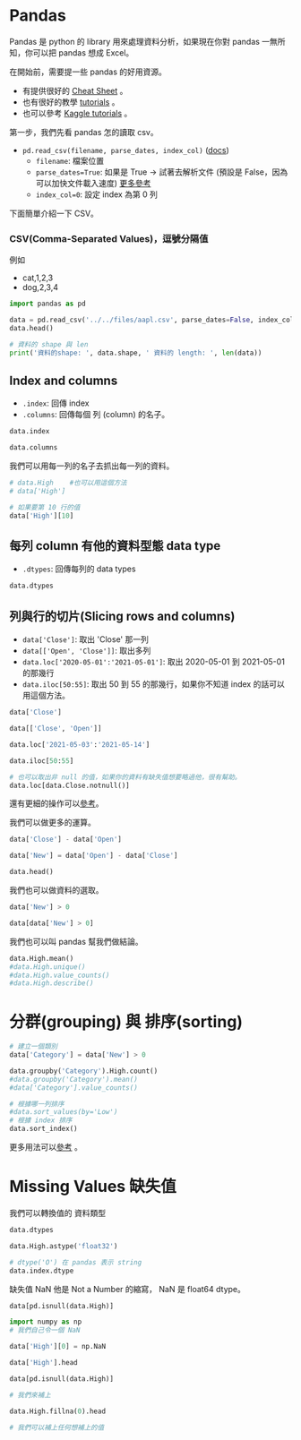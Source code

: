 

# Pandas

Pandas 是 python 的 library 用來處理資料分析，如果現在你對 pandas 一無所知，你可以把 pandas 想成 Excel。 <br>

在開始前，需要提一些 pandas 的好用資源。
* 有提供很好的 [Cheat Sheet](https://pandas.pydata.org/Pandas_Cheat_Sheet.pdf) 。
* 也有很好的教學 [tutorials](https://pandas.pydata.org/docs/getting_started/index.html) 。
* 也可以參考 [Kaggle tutorials](https://www.kaggle.com/learn/pandas) 。




第一步，我們先看 pandas 怎的讀取 csv。

- ```pd.read_csv(filename, parse_dates, index_col)``` ([docs](https://pandas.pydata.org/docs/reference/api/pandas.read_csv.html))
    - ```filename```: 檔案位置
    - ```parse_dates=True```: 如果是 True -> 試著去解析文件 (預設是 False，因為可以加快文件載入速度) [更多參考](http://hshsh.me/post/2016-04-12-python-pandas-notes-01/)
    - ```index_col=0```: 設定 index 為第 0 列

下面簡單介紹一下 CSV。

### CSV(Comma-Separated Values)，逗號分隔值
例如
* cat,1,2,3
* dog,2,3,4




```python 
import pandas as pd

data = pd.read_csv('../../files/aapl.csv', parse_dates=False, index_col=0)
data.head()

```


```python 
# 資料的 shape 與 len
print('資料的shape: ', data.shape, ' 資料的 length: ', len(data))
```


## Index and columns
* ```.index```: 回傳 index
* ```.columns```: 回傳每個 列 (column) 的名子。


```python 
data.index
```


```python 
data.columns
```


我們可以用每一列的名子去抓出每一列的資料。


```python 
# data.High    #也可以用這個方法
# data['High']

# 如果要第 10 行的值
data['High'][10]
```


## 每列 column 有他的資料型態 data type
- ```.dtypes```: 回傳每列的 data types


```python 
data.dtypes
```


## 列與行的切片(Slicing rows and columns)
- ```data['Close']```: 取出 'Close' 那一列
- ```data[['Open', 'Close']]```: 取出多列
- ```data.loc['2020-05-01':'2021-05-01']```: 取出 2020-05-01 到 2021-05-01 的那幾行
- ```data.iloc[50:55]```: 取出 50 到 55 的那幾行，如果你不知道 index 的話可以用這個方法。


```python 
data['Close']
```


```python 
data[['Close', 'Open']]
```


```python 
data.loc['2021-05-03':'2021-05-14']
```


```python 
data.iloc[50:55]
```


```python 
# 也可以取出非 null 的值，如果你的資料有缺失值想要略過他，很有幫助。
data.loc[data.Close.notnull()]
```


還有更細的操作可以[參考](https://www.kaggle.com/code/residentmario/indexing-selecting-assigning)。


我們可以做更多的運算。


```python 
data['Close'] - data['Open']
```


```python 
data['New'] = data['Open'] - data['Close']
```


```python 
data.head()
```


我們也可以做資料的選取。



```python 
data['New'] > 0
```


```python 
data[data['New'] > 0]
```


我們也可以叫 pandas 幫我們做結論。


```python 
data.High.mean()
#data.High.unique()
#data.High.value_counts()
#data.High.describe()
```


# 分群(grouping) 與 排序(sorting)



```python 
# 建立一個類別
data['Category'] = data['New'] > 0

```


```python 
data.groupby('Category').High.count()
#data.groupby('Category').mean()
#data['Category'].value_counts()

```


```python 
# 根據哪一列排序
#data.sort_values(by='Low')
# 根據 index 排序
data.sort_index()

```


更多用法可以[參考](https://www.kaggle.com/code/residentmario/grouping-and-sorting) 。


# Missing Values 缺失值

我們可以轉換值的 資料類型



```python 
data.dtypes
```


```python 
data.High.astype('float32')

```


```python 
# dtype('O') 在 pandas 表示 string
data.index.dtype
```


缺失值 NaN 他是 Not a Number 的縮寫， NaN 是 float64 dtype。


```python 
data[pd.isnull(data.High)]
```


```python 
import numpy as np
# 我們自己令一個 NaN

data['High'][0] = np.NaN

data['High'].head

```


```python 
data[pd.isnull(data.High)]
```


```python 
# 我們來補上

data.High.fillna(0).head

# 我們可以補上任何想補上的值
```
